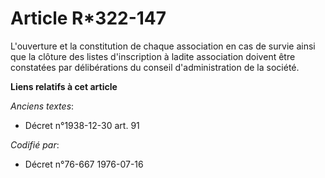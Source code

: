 # Article R*322-147

L'ouverture et la constitution de chaque association en cas de survie ainsi que la clôture des listes d'inscription à ladite
association doivent être constatées par délibérations du conseil d'administration de la société.

**Liens relatifs à cet article**

_Anciens textes_:

  - Décret n°1938-12-30 art. 91

_Codifié par_:

  - Décret n°76-667 1976-07-16
